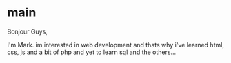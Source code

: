 # main

Bonjour Guys,

I'm Mark. im interested in web development and thats why i've learned html, css, js and a bit of php and yet to learn sql and the others...

